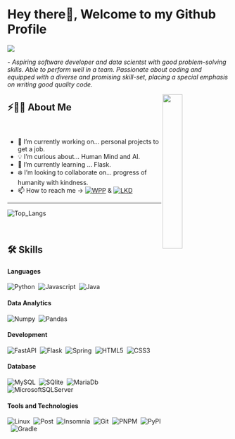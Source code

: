 # Hey there👋, Welcome to my Github Profile

<img href="https://git.io/typing-svg"><img src="https://readme-typing-svg.herokuapp.com?font=Fira+Code&pause=200&color=9F2129&vCenter=true&width=435&lines=Hi!;Im+Davi+Lucciola!;Studing+for+become+a+Full+Stack+Developer..."/>
 
 <p>- <i>Aspiring software developer and data scientst with good problem-solving skills. Able to perform well in a team. Passionate about coding and equipped with a diverse and promising skill-set, placing a special emphasis on writing good quality code.</i> </p>


<img src="https://user-images.githubusercontent.com/89788120/167628634-549d2bdd-609e-4275-85af-1e1974da64ca.gif" width="30%" align="right" />

## ⚡🙋‍♂️ About Me

</br>

- 🔧 I’m currently working on... personal projects to get a job.
- 💡 I’m curious about... Human Mind and AI.
- 📖 I’m currently learning ... Flask.
- ❄️ I’m looking to collaborate on... progress of humanity with kindness.
- 📫 How to reach me -> <a href="https://wa.me/557196413875"> ![WPP](https://img.shields.io/badge/WhatsApp-25D366?style=for-the-badge&logo=whatsapp&logoColor=white)</a> & <a href="https://www.linkedin.com/in/davi-lucciola-63b93a237/">![LKD](https://img.shields.io/badge/LinkedIn-0077B5?style=for-the-badge&logo=linkedin&logoColor=white)</a>

<hr>

![Top_Langs](https://github-readme-stats.vercel.app/api/top-langs/?username=davi-lucciola&layout=compact&theme=dark)

</br>

<tr>
     
## 🛠️ Skills

#### Languages

![Python](https://img.shields.io/badge/Python-14354C?style=for-the-badge&logo=python&logoColor=white)&nbsp;
![Javascript](https://img.shields.io/badge/JavaScript-F7DF1E?style=for-the-badge&logo=javascript&logoColor=black)&nbsp;
![Java](https://img.shields.io/badge/java-%23ED8B00.svg?style=for-the-badge&logo=java&logoColor=white)&nbsp;

#### Data Analytics 

![Numpy](https://img.shields.io/badge/Numpy-777BB4?style=for-the-badge&logo=numpy&logoColor=white)&nbsp;
![Pandas](https://img.shields.io/badge/Pandas-2C2D72?style=for-the-badge&logo=pandas&logoColor=white)&nbsp;

#### Development
![FastAPI](https://img.shields.io/badge/FastAPI-005571?style=for-the-badge&logo=fastapi)&nbsp;
![Flask](https://img.shields.io/badge/Flask-000000?style=for-the-badge&logo=flask&logoColor=white)&nbsp;
![Spring](https://img.shields.io/badge/spring-%236DB33F.svg?style=for-the-badge&logo=spring&logoColor=white)&nbsp;
![HTML5](https://img.shields.io/badge/HTML5-E34F26?style=for-the-badge&logo=html5&logoColor=white)&nbsp;
![CSS3](https://img.shields.io/badge/CSS3-1572B6?style=for-the-badge&logo=css3&logoColor=white)&nbsp;

<!-- ![Node.JS](https://img.shields.io/badge/Node.js-43853D?style=for-the-badge&logo=node.js&logoColor=black)&nbsp; -->

#### Database

![MySQL](https://img.shields.io/badge/MySQL-00000F?style=for-the-badge&logo=mysql&logoColor=white)&nbsp;
![SQlite](https://img.shields.io/badge/-SQlite-05122A?style=for-the-badge&logo=sqlite&logoColor=A8B9CC)&nbsp;
![MariaDb](https://img.shields.io/badge/MariaDB-01529E?style=for-the-badge&logo=mariadb&logoColor=white)&nbsp;
![MicrosoftSQLServer](https://img.shields.io/badge/SQL%20Server-CC2927?style=for-the-badge&logo=microsoft%20sql%20server&logoColor=white)&nbsp;

#### Tools and Technologies

![Linux](https://img.shields.io/badge/Linux-E34F26?style=for-the-badge&logo=linux&logoColor=black)&nbsp;
![Post](https://img.shields.io/badge/Postman-FF6C37?style=for-the-badge&logo=postman&logoColor=white)&nbsp;
![Insomnia](https://img.shields.io/badge/Insomnia-black?style=for-the-badge&logo=insomnia&logoColor=5849BE)&nbsp;
![Git](https://img.shields.io/badge/-Git-05122A?style=for-the-badge&logo=git)&nbsp;
![PNPM](https://img.shields.io/badge/pnpm-%234a4a4a.svg?style=for-the-badge&logo=pnpm&logoColor=f69220)&nbsp;
![PyPI](https://img.shields.io/badge/pypi-3775A9?style=for-the-badge&logo=pypi&logoColor=white)&nbsp;
![Gradle](https://img.shields.io/badge/Gradle-02303A.svg?style=for-the-badge&logo=Gradle&logoColor=white)&nbsp;
     
